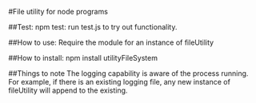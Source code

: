 #File utility for node programs

##Test:
npm test: run test.js to try out functionality.

##How to use:
Require the module for an instance of fileUtility

##How to install:
npm install utilityFileSystem

##Things to note
The logging capability is aware of the process running. For example, if there is an existing logging file, any new instance of fileUtility will append to the existing.